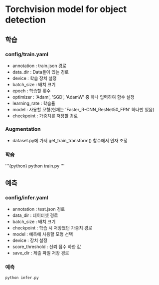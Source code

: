 # Torchvision model for object detection

## 학습

### config/train.yaml
- annotation : train.json 경로
- data_dir : Data들이 있는 경로
- device : 학습 장치 설정
- batch_size : 배치 크기
- epoch : 학습할 횟수
- optimizer : 'Adam', 'SGD', 'AdamW' 중 하나 입력하여 함수 설정
- learning_rate : 학습율
- model : 사용할 모형(현재는 'Faster_R-CNN_ResNet50_FPN' 하나만 있음)
- checkpoint : 가중치를 저장할 경로

### Augmentation

- dataset.py에 가서 get_train_transform() 함수에서 인자 조정

### 학습
'''{python}
python train.py
'''


## 예측

### config/infer.yaml
- annotation : test.json 경로
- data_dir : 데이터셋 경로
- batch_size : 배치 크기
- checkpoint : 학습 시 저장했던 가중치 경로
- model : 예측에 사용할 모형 선택
- device : 장치 설정
- score_threshold : 신뢰 점수 하한 값
- save_dir : 제출 파일 저장 경로

### 예측
```{python}
python infer.py
```
